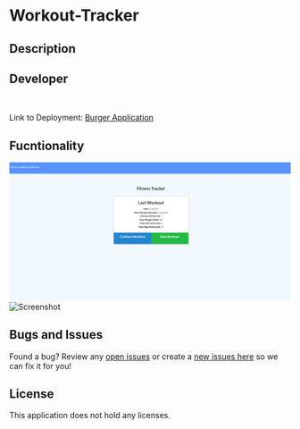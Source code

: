 # Workout-Tracker

## Description


## Developer
 
<br>

Link to Deployment: [Burger Application]()

## Fucntionality

![Screenshot](assets/Tracker.JPG)
![Screenshot](assets/Dashboard.JGP)

## Bugs and Issues
Found a bug? Review any [open issues][open-issues] or create a [new issues here][new-issue] so we can fix it for you!

## License
This application does not hold any licenses.

[open-issues]: https://github.com/dbridgman1/Workout-Tracker/issues
[new-issue]: https://github.com/dbridgman1/Workout-Tracker/issues/new